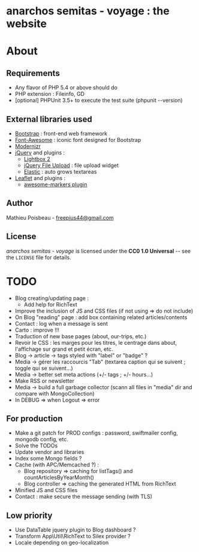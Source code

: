 anarchos semitas - voyage : the website
=======================================

About
=====

Requirements
------------

- Any flavor of PHP 5.4 or above should do
- PHP extension : Fileinfo, GD
- [optional] PHPUnit 3.5+ to execute the test suite (phpunit --version)

External libraries used
-----------------------

* [Bootstrap](http://twitter.github.io/bootstrap/) : front-end web framework
* [Font-Awesome](http://fortawesome.github.io/Font-Awesome/) : iconic font designed for Bootstrap
* [Modernizr](http://modernizr.com/)
* [jQuery](http://jquery.com/) and plugins :
  * [Lightbox 2](http://lokeshdhakar.com/projects/lightbox2/)
  * [jQuery File Upload](http://blueimp.github.io/jQuery-File-Upload/) : file upload widget
  * [Elastic](http://unwrongest.com/projects/elastic/) : auto grows textareas
* [Leaflet](http://leafletjs.com/) and plugins :
  * [awesome-markers plugin](https://github.com/lvoogdt/Leaflet.awesome-markers)

Author
------

Mathieu Poisbeau - <freepius44@gmail.com>

License
-------

*anarchos semitas - voyage* is licensed under the **CC0 1.0 Universal** -- see the `LICENSE` file for details.


TODO
====

* Blog creating/updating page :
  * Add help for RichText
* Improve the inclusion of JS and CSS files (if not using => do not include)
* On Blog "reading" page : add box containing related articles/contents
* Contact : log when a message is sent
* Carto : improve !!!
* Traduction of new base pages (about, our-trips, etc.)
* Revoir le CSS : les marges pour les titres, le centrage dans about, l'affichage sur grand et petit écran, etc.
* Blog -> article -> tags styled with "label" or "badge" ?
* Media -> gérer les raccourcis "Tab" (textarea caption qui se suivent ; toggle qui se suivent...)
* Media -> better set meta actions (+/- tags ; +/- hours...)
* Make RSS or newsletter
* Media -> build a full garbage collector (scann all files in "media" dir and compare with MongoCollection)
* In DEBUG => when Logout => error

For production
--------------

* Make a git patch for PROD configs : password, swiftmailer config, mongodb config, etc.
* Solve the TODOs
* Update vendor and libraries
* Index some Mongo fields ?
* Cache (with APC/Memcached ?) :
  * Blog repository => caching for listTags() and countArticlesByYearMonth()
  * Blog controller => caching the generated HTML from RichText
* Minified JS and CSS files
* Contact : make secure the message sending (with TLS)

Low priority
------------

* Use DataTable jquery plugin to Blog dashboard ?
* Transform App\Util\RichText to Silex provider ?
* Locale depending on geo-localization
